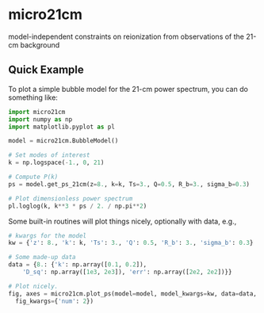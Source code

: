 # micro21cm
model-independent constraints on reionization from observations of the 21-cm background

## Quick Example

To plot a simple bubble model for the 21-cm power spectrum, you can do something
like:

```python
import micro21cm
import numpy as np
import matplotlib.pyplot as pl

model = micro21cm.BubbleModel()

# Set modes of interest
k = np.logspace(-1., 0, 21)

# Compute P(k)
ps = model.get_ps_21cm(z=8., k=k, Ts=3., Q=0.5, R_b=3., sigma_b=0.3)

# Plot dimensionless power spectrum
pl.loglog(k, k**3 * ps / 2. / np.pi**2)
```

Some built-in routines will plot things nicely, optionally with data, e.g.,

```python
# kwargs for the model
kw = {'z': 8., 'k': k, 'Ts': 3., 'Q': 0.5, 'R_b': 3., 'sigma_b': 0.3}

# Some made-up data
data = {8.: {'k': np.array([0.1, 0.2]),
    'D_sq': np.array([1e3, 2e3]), 'err': np.array([2e2, 2e2])}}

# Plot nicely.
fig, axes = micro21cm.plot_ps(model=model, model_kwargs=kw, data=data,
  fig_kwargs={'num': 2})
```
